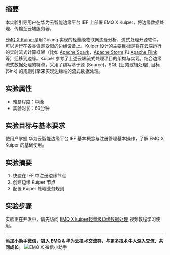 ## 摘要

本实验引导用户在华为云智能边缘平台 IEF 上部署 EMQ X Kuiper，将边缘数据处理、传输至云端服务器。

[EMQ X Kuiper](https://www.emqx.io/cn/products/kuiper)是用Golang 实现的轻量级物联网边缘分析、流式处理开源软件，可以运行在各类资源受限的边缘设备上。Kuiper 设计的主要目标是将在云端运行的实时流式计算框架（比如 [Apache Spark](https://spark.apache.org/)，[Apache Storm](https://storm.apache.org/) 和 [Apache Flink](https://flink.apache.org/) 等）迁移到边缘。Kuiper 参考了上述云端流式处理项目的架构与实现，结合边缘流式数据处理的特点，采用了编写基于源 (Source)，SQL (业务逻辑处理), 目标 (Sink) 的规则引擎来实现边缘端的流式数据处理。

##  实验属性

- 难易程度：中级
- 实验时长：60分钟

## 实验目标与基本要求

使用户掌握 华为云智能边缘平台 IEF 基本概念与注册管理基本操作，了解 EMQ X Kuiper 的基础使用。

## 实验摘要

1. 快速在 IEF 中注册边缘节点
2. 创建边缘 Kuiper 节点
3. 配置 Kuiper 处理业务规则

## 实验步骤

实验正在开发中，请先访问 [EMQ X kuiper轻量级边缘数据处理](https://bbs.huaweicloud.com/videos/103191) 视频教程学习使用。


---
**添加小助手微信，进入 EMQ & 华为云技术交流群，与更多技术牛人深入交流、共同成长。**
![EMQ X 微信小助手](https://static.emqx.net/images/237cdd1601705d7fc794253c757c1d65.png)


